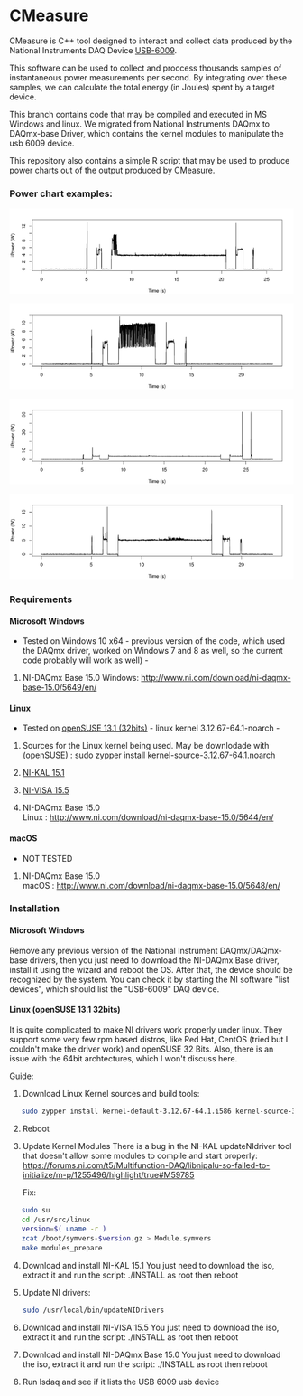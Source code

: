 # CMeasure

CMeasure is C++ tool designed to interact and collect data produced by the
National Instruments DAQ Device [USB-6009](http://www.ni.com/pt-br/support/model.usb-6009.html).

This software can be used to collect and proccess thousands samples of 
instantaneous power measurements per second. By integrating over these
samples, we can calculate the total energy (in Joules) spent by a target
device. 

This branch contains code that may be compiled and executed in MS Windows and
linux. We migrated from National Instruments DAQmx to DAQmx-base Driver, which
contains the kernel modules to manipulate the usb 6009 device.


This repository also contains a simple R script that may be used to produce power charts
out of the output produced by CMeasure.

### Power chart examples:
![Sample 1](/docs/sample1.png)

![Sample 2](/docs/sample2.png)

![Sample 3](/docs/sample3.png)

![Sample 4](/docs/sample4.png)


### Requirements


#### Microsoft Windows
 
 * Tested on Windows 10 x64 - previous version of the code, which used the DAQmx driver, worked on Windows 7 and 8 as well, so the current code probably will work as well) -

  1. NI-DAQmx Base 15.0 
     Windows: http://www.ni.com/download/ni-daqmx-base-15.0/5649/en/ 

#### Linux
 
 *  Tested on [openSUSE 13.1 (32bits)](https://ftp5.gwdg.de/pub/opensuse/discontinued/distribution/13.1/iso/openSUSE-13.1-DVD-i586.iso) - linux kernel 3.12.67-64.1-noarch - 

  1. Sources for the Linux kernel being used. 
       May be downlodade with (openSUSE) : sudo zypper install kernel-source-3.12.67-64.1.noarch   

  2. [NI-KAL 15.1](http://download.ni.com/support/softlib/kal/15.1/NIKAL151.iso)   

  3. [NI-VISA 15.5](http://download.ni.com/support/softlib/visa/NI-VISA/15.5/Linux/NI-VISA-15.5.0.iso)   

  4. NI-DAQmx Base 15.0  
     Linux  : http://www.ni.com/download/ni-daqmx-base-15.0/5644/en/ 
      

#### macOS
 
 * NOT TESTED

  1. NI-DAQmx Base 15.0  
     macOS  : http://www.ni.com/download/ni-daqmx-base-15.0/5648/en/ 




### Installation



#### Microsoft Windows
Remove any previous version of the National Instrument DAQmx/DAQmx-base drivers, then you just need to download the NI-DAQmx Base driver, install it using the wizard and reboot the OS. After that, the device should be recognized by the system. You can check it by starting the NI software "list devices", which should list the "USB-6009" DAQ device. 

#### Linux (openSUSE 13.1 32bits)
It is quite complicated to make NI drivers work properly under linux. They support some very few rpm based distros, like
Red Hat, CentOS (tried but I couldn't make the driver work) and openSUSE 32 Bits. Also, there is an issue with the 64bit 
archtectures, which I won't discuss here.

Guide:

1. Download Linux Kernel sources and build tools:
```bash
   sudo zypper install kernel-default-3.12.67-64.1.i586 kernel-source-3.12.67-64.1.noarch gcc gcc-c++
```

2. Reboot

3. Update Kernel Modules
   There is a bug in the NI-KAL updateNIdriver tool that doesn't allow some modules to compile
   and start properly:
   https://forums.ni.com/t5/Multifunction-DAQ/libnipalu-so-failed-to-initialize/m-p/1255496/highlight/true#M59785

   Fix:
```bash   
   sudo su
   cd /usr/src/linux
   version=$( uname -r )
   zcat /boot/symvers-$version.gz > Module.symvers
   make modules_prepare   
```

4. Download and install NI-KAL 15.1
   You just need to download the iso, extract it and run the script: ./INSTALL as root
   then reboot
   
5. Update NI drivers:
   ```bash   
   sudo /usr/local/bin/updateNIDrivers     
   ```

6. Download and install NI-VISA 15.5
   You just need to download the iso, extract it and run the script: ./INSTALL as root
   then reboot


7. Download and install NI-DAQmx Base 15.0
   You just need to download the iso, extract it and run the script: ./INSTALL as root
   then reboot

8. Run lsdaq and see if it lists the USB 6009 usb device



